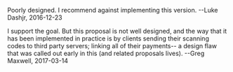 Poorly designed. I recommend against implementing this version. --Luke Dashjr, 2016-12-23

I support the goal. But this proposal is not well designed, and the way that it has been implemented in practice is by clients sending their scanning codes to third party servers; linking all of their payments-- a design flaw that was called out early in this (and related proposals lives). --Greg Maxwell, 2017-03-14